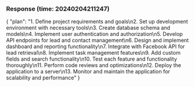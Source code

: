 ### Response (time: 20240204211247)

{
    "plan": "1. Define project requirements and goals\n2. Set up development environment with necessary tools\n3. Create database schema and models\n4. Implement user authentication and authorization\n5. Develop API endpoints for lead and contact management\n6. Design and implement dashboard and reporting functionality\n7. Integrate with Facebook API for lead retrieval\n8. Implement task management features\n9. Add custom fields and search functionality\n10. Test each feature and functionality thoroughly\n11. Perform code reviews and optimizations\n12. Deploy the application to a server\n13. Monitor and maintain the application for scalability and performance"
}